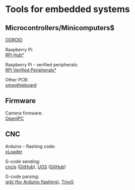 
# Tools for embedded systems

## Microcontrollers/Minicomputers$

[ODROID](https://www.hardkernel.com/)

Raspberry Pi:  
[RPi Hub*](https://elinux.org/RPi_Hub)

Raspberry Pi - verified peripherals:  
[RPi Verified Peripherals*](https://elinux.org/RPi_VerifiedPeripherals)

Other PCB:  
[smoothieboard](https://smoothieware.org/smoothieboard)

## Firmware

Camera firmware:  
[OpenIPC](https://github.com/OpenIPC)

## CNC

Arduino - flashing code:  
[xLoader](https://github.com/xinabox/xLoader)

G-code sending:  
[cncjs](https://cnc.js.org/) ([GitHub](https://github.com/cncjs/cncjs/)),
[UGS](https://winder.github.io/ugs_website/) ([GitHub](https://github.com/winder/Universal-G-Code-Sender/))

G-code parsing:  
[grbl (for Arduino flashing)](https://github.com/grbl/grbl),
[TinyG](https://github.com/synthetos/TinyG/wiki)
